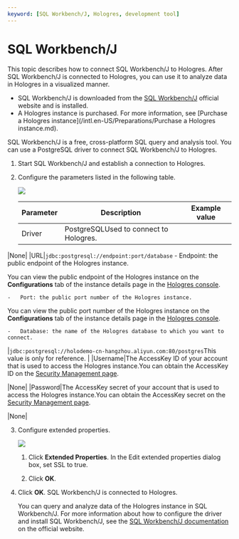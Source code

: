 ```yaml
---
keyword: [SQL Workbench/J, Hologres, development tool]
---
```


# SQL Workbench/J

This topic describes how to connect SQL Workbench/J to Hologres. After SQL Workbench/J is connected to Hologres, you can use it to analyze data in Hologres in a visualized manner.

-   SQL Workbench/J is downloaded from the [SQL Workbench/J](https://www.sql-workbench.eu/downloads.html) official website and is installed.
-   A Hologres instance is purchased. For more information, see [Purchase a Hologres instance](/intl.en-US/Preparations/Purchase a Hologres instance.md).

SQL Workbench/J is a free, cross-platform SQL query and analysis tool. You can use a PostgreSQL driver to connect SQL Workbench/J to Hologres.

1.  Start SQL Workbench/J and establish a connection to Hologres.

2.  Configure the parameters listed in the following table.

    ![](https://static-aliyun-doc.oss-accelerate.aliyuncs.com/assets/img/en-US/5231013061/p65594.png)

    |Parameter|Description|Example value|
    |---------|-----------|-------------|
    |Driver|PostgreSQLUsed to connect to Hologres.

|None|
    |URL|`jdbc:postgresql://endpoint:port/database`    -   Endpoint: the public endpoint of the Hologres instance.

You can view the public endpoint of the Hologres instance on the **Configurations** tab of the instance details page in the [Hologres console](https://hologram.console.aliyun.com/#/instance).

    -   Port: the public port number of the Hologres instance.

You can view the public port number of the Hologres instance on the **Configurations** tab of the instance details page in the [Hologres console](https://hologram.console.aliyun.com/#/instance).

    -   Database: the name of the Hologres database to which you want to connect.
|`jdbc:postgresql://holodemo-cn-hangzhou.aliyun.com:80/postgres`This value is only for reference. |
    |Username|The AccessKey ID of your account that is used to access the Hologres instance.You can obtain the AccessKey ID on the [Security Management page](https://usercenter.console.aliyun.com/?spm=5176.2020520153.nav-right.dak.3bcf415dCWGUBj#/manage/ak).

|None|
    |Password|The AccessKey secret of your account that is used to access the Hologres instance.You can obtain the AccessKey secret on the [Security Management page](https://usercenter.console.aliyun.com/?spm=5176.2020520153.nav-right.dak.3bcf415dCWGUBj#/manage/ak).

|None|

3.  Configure extended properties.

    ![](https://static-aliyun-doc.oss-accelerate.aliyuncs.com/assets/img/en-US/9484903061/p65608.png)

    1.  Click **Extended Properties**. In the Edit extended properties dialog box, set SSL to true.

    2.  Click **OK**.

4.  Click **OK**. SQL Workbench/J is connected to Hologres.

    You can query and analyze data of the Hologres instance in SQL Workbench/J. For more information about how to configure the driver and install SQL Workbench/J, see the [SQL Workbench/J documentation](https://www.sql-workbench.eu/getting-started.html) on the official website.


